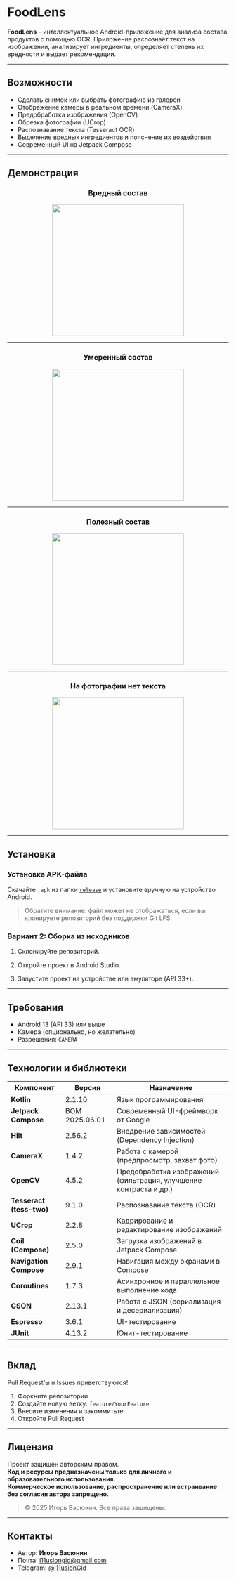 # FoodLens

**FoodLens** – интеллектуальное Android-приложение для анализа состава продуктов с помощью OCR.
Приложение распознаёт текст на изображении, анализирует ингредиенты, определяет степень их вредности и выдает рекомендации.

---

## Возможности

- Сделать снимок или выбрать фотографию из галереи
- Отображение камеры в реальном времени (CameraX)
- Предобработка изображения (OpenCV)
- Обрезка фотографии (UCrop)
- Распознавание текста (Tesseract OCR)
- Выделение вредных ингредиентов и пояснение их воздействия
- Современный UI на Jetpack Compose

---

## Демонстрация

<div align="center">

<h3>Вредный состав</h3>  
<img src="docs/BadProduct.gif" width="300"/>

---

<h3>Умеренный состав</h3>  
<img src="docs/MediumProduct.gif" width="300"/>

---

<h3>Полезный состав</h3>  
<img src="docs/GreatProduct.gif" width="300"/>

---

<h3>На фотографии нет текста</h3>  
<img src="docs/Error.gif" width="300"/>

</div>

---

## Установка

### Установка APK-файла

Скачайте `.apk` из папки [`release`](./release) и установите вручную на устройство Android.

> Обратите внимание: файл может не отображаться, если вы клонируете репозиторий без поддержки Git LFS.


### Вариант 2: Сборка из исходников

1. Склонируйте репозиторий.

2. Откройте проект в Android Studio.

3. Запустите проект на устройстве или эмуляторе (API 33+).

---

## Требования

- Android 13 (API 33) или выше
- Камера (опционально, но желательно)
- Разрешения: `CAMERA`

---

## Технологии и библиотеки

| Компонент                | Версия         | Назначение                                                        |
|--------------------------|----------------|-------------------------------------------------------------------|
| **Kotlin**               | 2.1.10         | Язык программирования                                             |
| **Jetpack Compose**      | BOM 2025.06.01 | Современный UI-фреймворк от Google                                |
| **Hilt**                 | 2.56.2         | Внедрение зависимостей (Dependency Injection)                     |
| **CameraX**              | 1.4.2          | Работа с камерой (предпросмотр, захват фото)                      |
| **OpenCV**               | 4.5.2          | Предобработка изображений (фильтрация, улучшение контраста и др.) |
| **Tesseract (tess-two)** | 9.1.0          | Распознавание текста (OCR)                                        |
| **UCrop**                | 2.2.8          | Кадрирование и редактирование изображений                         |
| **Coil (Compose)**       | 2.5.0          | Загрузка изображений в Jetpack Compose                            |
| **Navigation Compose**   | 2.9.1          | Навигация между экранами в Compose                                |
| **Coroutines**           | 1.7.3          | Асинхронное и параллельное выполнение кода                        |
| **GSON**                 | 2.13.1         | Работа с JSON (сериализация и десериализация)                     |
| **Espresso**             | 3.6.1          | UI-тестирование                                                   |
| **JUnit**                | 4.13.2         | Юнит-тестирование                                                 |

---

## Вклад

Pull Request'ы и Issues приветствуются!

1. Форкните репозиторий
2. Создайте новую ветку: `feature/YourFeature`
3. Внесите изменения и закоммитьте
4. Откройте Pull Request

---

## Лицензия

Проект защищён авторским правом.  
**Код и ресурсы предназначены только для личного и образовательного использования.**  
**Коммерческое использование, распространение или встраивание без согласия автора запрещено.**

> © 2025 Игорь Васюнин. Все права защищены.

---

## Контакты

- Автор: **Игорь Васюнин**
- Почта: [i11usiongid@gmail.com](mailto:i11usiongid@gmail.com)
- Telegram: [@i11usionGid](https://t.me/i11usionGid)